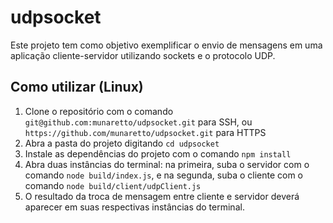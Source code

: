 # udpsocket

Este projeto tem como objetivo exemplificar o envio de mensagens em uma aplicação cliente-servidor utilizando sockets e o protocolo UDP.

## Como utilizar (Linux)

1. Clone o repositório com o comando ```git@github.com:munaretto/udpsocket.git``` para SSH, ou ```https://github.com/munaretto/udpsocket.git``` para HTTPS
2. Abra a pasta do projeto digitando ```cd udpsocket```
3. Instale as dependências do projeto com o comando ```npm install```
4. Abra duas instâncias do terminal: na primeira, suba o servidor com o comando ```node build/index.js```, e na segunda, suba o cliente com o comando ```node build/client/udpClient.js```
5. O resultado da troca de mensagem entre cliente e servidor deverá aparecer em suas respectivas instâncias do terminal.
